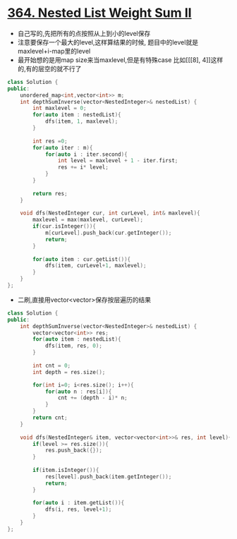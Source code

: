 # [364. Nested List Weight Sum II](https://leetcode.com/problems/nested-list-weight-sum-ii/)
* 自己写的,先把所有的点按照从上到小的level保存
* 注意要保存一个最大的level,这样算结果的时候, 题目中的level就是maxlevel+i-map里的level
* 最开始想的是用map size来当maxlevel,但是有特殊case 比如[[[8], 4]]这样的,有的层空的就不行了

```c++
class Solution {
public:
    unordered_map<int,vector<int>> m;
    int depthSumInverse(vector<NestedInteger>& nestedList) {
        int maxlevel = 0;
        for(auto item : nestedList){
            dfs(item, 1, maxlevel);
        }
        
        int res =0;
        for(auto iter : m){
            for(auto i : iter.second){
                int level = maxlevel + 1 - iter.first;
                res += i* level;
            }
        }
        
        return res;
    }
    
    void dfs(NestedInteger cur, int curLevel, int& maxlevel){
        maxlevel = max(maxlevel, curLevel);
        if(cur.isInteger()){
            m[curLevel].push_back(cur.getInteger());
            return;
        }
        
        for(auto item : cur.getList()){
            dfs(item, curLevel+1, maxlevel);
        }
    }
};

```

* 二刷,直接用vector<vector<int>>保存按层遍历的结果

```c++
class Solution {
public:
    int depthSumInverse(vector<NestedInteger>& nestedList) {
        vector<vector<int>> res;
        for(auto item : nestedList){
            dfs(item, res, 0);
        }
        
        int cnt = 0;
        int depth = res.size();

        for(int i=0; i<res.size(); i++){
            for(auto n : res[i]){
                cnt += (depth - i)* n;
            }
        }
        return cnt;
    }
    
    void dfs(NestedInteger& item, vector<vector<int>>& res, int level){
        if(level >= res.size()){
            res.push_back({});
        }
        
        if(item.isInteger()){
            res[level].push_back(item.getInteger());
            return;
        }
        
        for(auto i : item.getList()){
            dfs(i, res, level+1);
        }
    }
};

```
